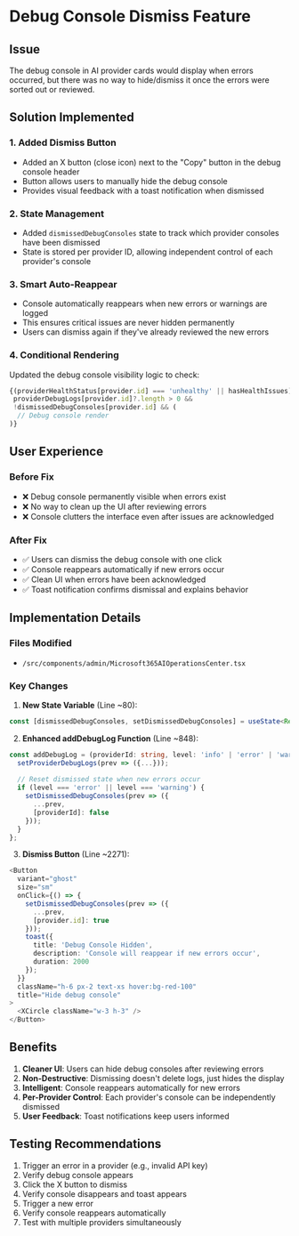 # Debug Console Dismiss Feature

## Issue
The debug console in AI provider cards would display when errors occurred, but there was no way to hide/dismiss it once the errors were sorted out or reviewed.

## Solution Implemented

### 1. **Added Dismiss Button**
- Added an X button (close icon) next to the "Copy" button in the debug console header
- Button allows users to manually hide the debug console
- Provides visual feedback with a toast notification when dismissed

### 2. **State Management**
- Added `dismissedDebugConsoles` state to track which provider consoles have been dismissed
- State is stored per provider ID, allowing independent control of each provider's console

### 3. **Smart Auto-Reappear**
- Console automatically reappears when new errors or warnings are logged
- This ensures critical issues are never hidden permanently
- Users can dismiss again if they've already reviewed the new errors

### 4. **Conditional Rendering**
Updated the debug console visibility logic to check:
```typescript
{(providerHealthStatus[provider.id] === 'unhealthy' || hasHealthIssues) && 
 providerDebugLogs[provider.id]?.length > 0 && 
 !dismissedDebugConsoles[provider.id] && (
  // Debug console render
)}
```

## User Experience

### Before Fix
- ❌ Debug console permanently visible when errors exist
- ❌ No way to clean up the UI after reviewing errors
- ❌ Console clutters the interface even after issues are acknowledged

### After Fix
- ✅ Users can dismiss the debug console with one click
- ✅ Console reappears automatically if new errors occur
- ✅ Clean UI when errors have been acknowledged
- ✅ Toast notification confirms dismissal and explains behavior

## Implementation Details

### Files Modified
- `/src/components/admin/Microsoft365AIOperationsCenter.tsx`

### Key Changes

1. **New State Variable** (Line ~80):
```typescript
const [dismissedDebugConsoles, setDismissedDebugConsoles] = useState<Record<string, boolean>>({});
```

2. **Enhanced addDebugLog Function** (Line ~848):
```typescript
const addDebugLog = (providerId: string, level: 'info' | 'error' | 'warning' | 'success', message: string, details?: any) => {
  setProviderDebugLogs(prev => ({...}));
  
  // Reset dismissed state when new errors occur
  if (level === 'error' || level === 'warning') {
    setDismissedDebugConsoles(prev => ({
      ...prev,
      [providerId]: false
    }));
  }
};
```

3. **Dismiss Button** (Line ~2271):
```typescript
<Button
  variant="ghost"
  size="sm"
  onClick={() => {
    setDismissedDebugConsoles(prev => ({
      ...prev,
      [provider.id]: true
    }));
    toast({
      title: 'Debug Console Hidden',
      description: 'Console will reappear if new errors occur',
      duration: 2000
    });
  }}
  className="h-6 px-2 text-xs hover:bg-red-100"
  title="Hide debug console"
>
  <XCircle className="w-3 h-3" />
</Button>
```

## Benefits

1. **Cleaner UI**: Users can hide debug consoles after reviewing errors
2. **Non-Destructive**: Dismissing doesn't delete logs, just hides the display
3. **Intelligent**: Console reappears automatically for new errors
4. **Per-Provider Control**: Each provider's console can be independently dismissed
5. **User Feedback**: Toast notifications keep users informed

## Testing Recommendations

1. Trigger an error in a provider (e.g., invalid API key)
2. Verify debug console appears
3. Click the X button to dismiss
4. Verify console disappears and toast appears
5. Trigger a new error
6. Verify console reappears automatically
7. Test with multiple providers simultaneously

